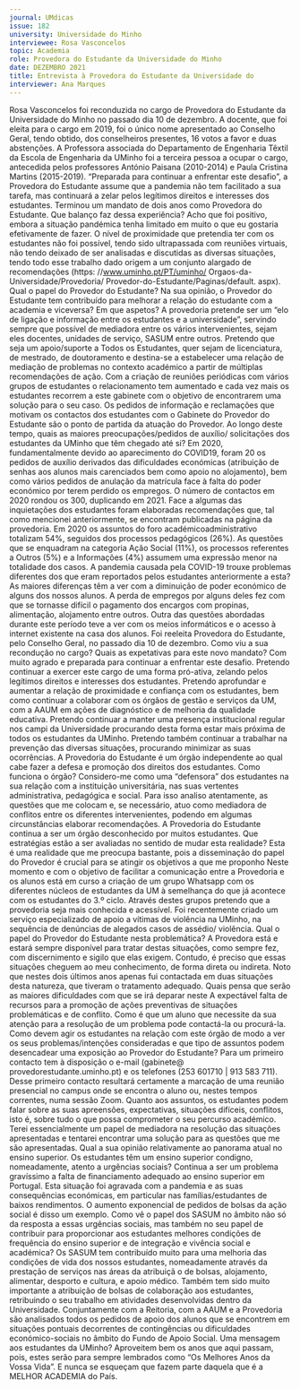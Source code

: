 ```yaml
---
journal: UMdicas 
issue: 182
university: Universidade do Minho
interviewee: Rosa Vasconcelos
topic: Academia
role: Provedora do Estudante da Universidade do Minho
date: DEZEMBRO 2021
title: Entrevista à Provedora do Estudante da Universidade do 
interviewer: Ana Marques
---
```



Rosa Vasconcelos foi reconduzida no cargo de Provedora do Estudante da Universidade do
Minho no passado dia 10 de dezembro.
A docente, que foi eleita para o cargo
em 2019, foi o único nome apresentado
ao Conselho Geral, tendo obtido, dos
conselheiros presentes, 16 votos a favor
e duas abstenções.
A Professora associada do Departamento
de Engenharia Têxtil da Escola de
Engenharia da UMinho foi a terceira
pessoa a ocupar o cargo, antecedida
pelos professores António Paisana
(2010-2014) e Paula Cristina Martins
(2015-2019).
“Preparada para continuar a enfrentar
este desafio”, a Provedora do Estudante
assume que a pandemia não tem
facilitado a sua tarefa, mas continuará a
zelar pelos legítimos direitos e interesses
dos estudantes.
Terminou um mandato de dois anos
como Provedora do Estudante. Que
balanço faz dessa experiência?
Acho que foi positivo, embora a situação
pandémica tenha limitado em muito o
que eu gostaria efetivamente de fazer.
O nível de proximidade que pretendia ter
com os estudantes não foi possível, tendo
sido ultrapassada com reuniões virtuais,
não tendo deixado de ser analisadas e
discutidas as diversas situações, tendo
todo esse trabalho dado origem a um
conjunto alargado de recomendações
(https: //www.uminho.pt/PT/uminho/
Orgaos-da-Universidade/Provedoria/
Provedor-do-Estudante/Paginas/default.
aspx).
Qual o papel do Provedor do Estudante?
Na sua opinião, o Provedor do Estudante
tem contribuído para melhorar a relação
do estudante com a academia e viceversa?
Em que aspetos?
A provedoria pretende ser um “elo de
ligação e informação entre os estudantes
e a universidade”, servindo sempre que
possível de mediadora entre os vários
intervenientes, sejam eles docentes,
unidades de serviço, SASUM entre outros.
Pretendo que seja um apoio/suporte
a Todos os Estudantes, quer sejam
de licenciatura, de mestrado, de
doutoramento e destina-se a estabelecer
uma relação de mediação de problemas no
contexto académico a partir de múltiplas
recomendações de ação.
Com a criação de reuniões periódicas
com vários grupos de estudantes o
relacionamento tem aumentado e cada
vez mais os estudantes recorrem a este
gabinete com o objetivo de encontrarem
uma solução para o seu caso.
Os pedidos de informação e reclamações
que motivam os contactos dos estudantes
com o Gabinete do Provedor do Estudante
são o ponto de partida da atuação do
Provedor.
Ao longo deste tempo, quais as maiores
preocupações/pedidos de auxílio/
solicitações dos estudantes da UMinho
que têm chegado até si?
Em 2020, fundamentalmente devido
ao aparecimento do COVID19, foram
20 os pedidos de auxílio derivados das
dificuldades económicas (atribuição de
senhas aos alunos mais carenciados bem
como apoio no alojamento), bem como
vários pedidos de anulação da matrícula
face à falta do poder económico por terem
perdido os empregos.
O número de contactos em 2020 rondou os
300, duplicando em 2021. Face a algumas
das inquietações dos estudantes foram
elaboradas recomendações que, tal como
mencionei anteriormente, se encontram
publicadas na página da provedoria.
Em 2020 os assuntos do foro académicoadministrativo
totalizam 54%, seguidos
dos processos pedagógicos (26%). As
questões que se enquadram na categoria
Ação Social (11%), os processos referentes
a Outros (5%) e a Informações (4%)
assumem uma expressão menor na
totalidade dos casos.
A pandemia causada pela COVID-19
trouxe problemas diferentes dos que
eram reportados pelos estudantes
anteriormente a esta?
As maiores diferenças têm a ver com a
diminuição de poder económico de alguns
dos nossos alunos. A perda de empregos
por alguns deles fez com que se tornasse
difícil o pagamento dos encargos com
propinas, alimentação, alojamento entre
outros.
Outra das questões abordadas durante
este período teve a ver com os meios
informáticos e o acesso à internet
existente na casa dos alunos.
Foi reeleita Provedora do Estudante,
pelo Conselho Geral, no passado dia 10
de dezembro. Como viu a sua recondução
no cargo? Quais as expetativas para este
novo mandato?
Com muito agrado e preparada para
continuar a enfrentar este desafio.
Pretendo continuar a exercer este cargo
de uma forma pró-ativa, zelando pelos
legítimos direitos e interesses dos
estudantes.
Pretendo aprofundar e aumentar a
relação de proximidade e confiança com
os estudantes, bem como continuar
a colaborar com os órgãos de gestão e
serviços da UM, com a AAUM em ações
de diagnóstico e de melhoria da qualidade
educativa.
Pretendo continuar a manter uma
presença institucional regular nos campi
da Universidade procurando desta forma
estar mais próxima de todos os estudantes
da UMinho.
Pretendo também continuar a trabalhar
na prevenção das diversas situações,
procurando minimizar as suas
ocorrências.
A Provedoria do Estudante é um órgão
independente ao qual cabe fazer a defesa
e promoção dos direitos dos estudantes.
Como funciona o órgão?
Considero-me como uma “defensora”
dos estudantes na sua relação com
a instituição universitária, nas suas
vertentes administrativa, pedagógica e
social. Para isso analiso atentamente, as
questões que me colocam e, se necessário,
atuo como mediadora de conflitos entre
os diferentes intervenientes, podendo
em algumas circunstâncias elaborar
recomendações.
A Provedoria do Estudante continua a
ser um órgão desconhecido por muitos
estudantes. Que estratégias estão a ser
avaliadas no sentido de mudar esta
realidade?
Esta é uma realidade que me preocupa
bastante, pois a disseminação do papel
do Provedor é crucial para se atingir os
objetivos a que me proponho
Neste momento e com o objetivo
de facilitar a comunicação entre a
Provedoria e os alunos está em curso a
criação de um grupo Whatsapp com os
diferentes núcleos de estudantes da UM
à semelhança do que já acontece com os
estudantes do 3.º ciclo. Através destes
grupos pretendo que a provedoria seja
mais conhecida e acessível.
Foi recentemente criado um serviço
especializado de apoio a vítimas de
violência na UMinho, na sequência de
denúncias de alegados casos de assédio/
violência. Qual o papel do Provedor do
Estudante nesta problemática?
A Provedora está e estará sempre
disponível para tratar destas situações,
como sempre fez, com discernimento
e sigilo que elas exigem. Contudo, é
preciso que essas situações cheguem ao
meu conhecimento, de forma direta ou
indireta. Noto que nestes dois últimos
anos apenas fui contactada em duas
situações desta natureza, que tiveram o
tratamento adequado.
Quais pensa que serão as maiores
dificuldades com que se irá deparar neste
A expectável falta de recursos para
a promoção de ações preventivas de
situações problemáticas e de conflito.
Como é que um aluno que necessite da sua
atenção para a resolução de um problema
pode contactá-la ou procurá-la. Como
devem agir os estudantes na relação
com este órgão de modo a ver os seus
problemas/intenções consideradas e que
tipo de assuntos podem desencadear uma
exposição ao Provedor do Estudante?
Para um primeiro contacto tem à
disposição o e-mail (gabinete@
provedorestudante.uminho.pt) e os
telefones (253 601710 | 913 583 711). Desse
primeiro contacto resultará certamente
a marcação de uma reunião presencial
no campus onde se encontra o aluno ou,
nestes tempos correntes, numa sessão
Zoom.
Quanto aos assuntos, os estudantes
podem falar sobre as suas apreensões,
expectativas, situações difíceis,
conflitos, isto é, sobre tudo o que possa
comprometer o seu percurso académico.
Terei essencialmente um papel de
mediadora na resolução das situações
apresentadas e tentarei encontrar uma
solução para as questões que me são
apresentadas.
Qual a sua opinião relativamente ao
panorama atual no ensino superior.
Os estudantes têm um ensino superior
condigno, nomeadamente, atento a
urgências sociais?
Continua a ser um problema gravíssimo
a falta de financiamento adequado ao
ensino superior em Portugal. Esta
situação foi agravada com a pandemia
e as suas consequências económicas,
em particular nas famílias/estudantes
de baixos rendimentos. O aumento
exponencial de pedidos de bolsas da ação
social é disso um exemplo.
Como vê o papel dos SASUM no âmbito
não só da resposta a essas urgências
sociais, mas também no seu papel
de contribuir para proporcionar aos
estudantes melhores condições de
frequência do ensino superior e de
integração e vivência social e académica?
Os SASUM tem contribuído muito para
uma melhoria das condições de vida
dos nossos estudantes, nomeadamente
através da prestação de serviços nas
áreas da atribuiçã o de bolsas, alojamento,
alimentar, desporto e cultura, e apoio
médico.
Também tem sido muito importante a
atribuição de bolsas de colaboração aos
estudantes, retribuindo o seu trabalho
em atividades desenvolvidas dentro da
Universidade.
Conjuntamente com a Reitoria, com a
AAUM e a Provedoria são analisados
todos os pedidos de apoio dos alunos
que se encontrem em situações pontuais
decorrentes de contingências ou
dificuldades económico-sociais no âmbito
do Fundo de Apoio Social.
Uma mensagem aos estudantes da
UMinho?
Aproveitem bem os anos que aqui passam,
pois, estes serão para sempre lembrados
como “Os Melhores Anos da Vossa Vida”.
E nunca se esqueçam que fazem parte
daquela que é a MELHOR ACADEMIA do
País.
